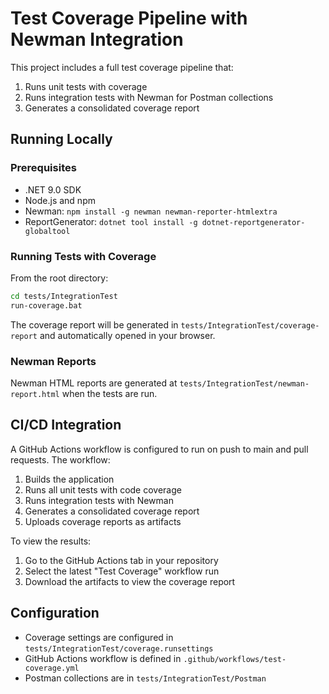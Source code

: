 # Test Coverage Pipeline with Newman Integration

This project includes a full test coverage pipeline that:
1. Runs unit tests with coverage
2. Runs integration tests with Newman for Postman collections
3. Generates a consolidated coverage report

## Running Locally

### Prerequisites
- .NET 9.0 SDK
- Node.js and npm
- Newman: `npm install -g newman newman-reporter-htmlextra`
- ReportGenerator: `dotnet tool install -g dotnet-reportgenerator-globaltool`

### Running Tests with Coverage
From the root directory:
```bash
cd tests/IntegrationTest
run-coverage.bat
```

The coverage report will be generated in `tests/IntegrationTest/coverage-report` and automatically opened in your browser.

### Newman Reports
Newman HTML reports are generated at `tests/IntegrationTest/newman-report.html` when the tests are run.

## CI/CD Integration

A GitHub Actions workflow is configured to run on push to main and pull requests. The workflow:
1. Builds the application
2. Runs all unit tests with code coverage
3. Runs integration tests with Newman
4. Generates a consolidated coverage report
5. Uploads coverage reports as artifacts

To view the results:
1. Go to the GitHub Actions tab in your repository
2. Select the latest "Test Coverage" workflow run
3. Download the artifacts to view the coverage report

## Configuration

- Coverage settings are configured in `tests/IntegrationTest/coverage.runsettings`
- GitHub Actions workflow is defined in `.github/workflows/test-coverage.yml`
- Postman collections are in `tests/IntegrationTest/Postman`
